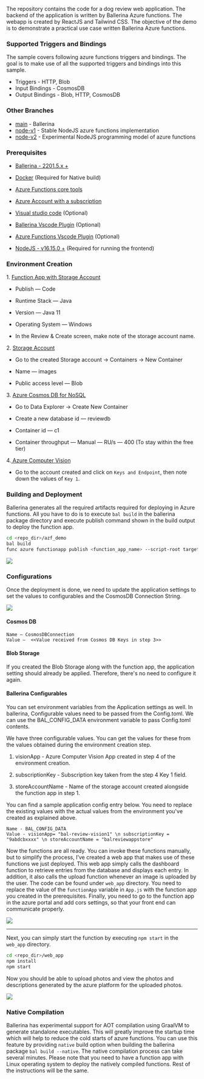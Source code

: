 The repository contains the code for a dog review web application. The backend of the application is written by Ballerina Azure functions. The webapp is created by ReactJS and Tailwind CSS. The objective of the demo is to demonstrate a practical use case written Ballerina Azure functions.

### Supported Triggers and Bindings

The sample covers following azure functions triggers and bindings. The goal is to make use of all the supported triggers and bindings into this sample.

- Triggers - HTTP, Blob
- Input Bindings - CosmosDB
- Output Bindings - Blob, HTTP, CosmosDB


### Other Branches
- [main](https://github.com/ballerina-guides/azure-functions-demo) - Ballerina
- [node-v1](https://github.com/ballerina-guides/azure-functions-demo/tree/node-v1) - Stable NodeJS azure functions implementation
- [node-v2](https://github.com/ballerina-guides/azure-functions-demo/tree/node-v2) - Experimental NodeJS programming model of azure functions

### Prerequisites

- [Ballerina - 2201.5.x +](https://ballerina.io/downloads/)

- [Docker](https://docs.docker.com/get-docker/) (Required for Native build)

- [Azure Functions core tools](https://learn.microsoft.com/en-us/azure/azure-functions/functions-run-local)

- [Azure Account with a subscription](https://portal.azure.com/#home)

- [Visual studio code](https://code.visualstudio.com/download) (Optional)

- [Ballerina Vscode Plugin](https://marketplace.visualstudio.com/items?itemName=WSO2.ballerina) (Optional)

- [Azure Functions Vscode Plugin](https://marketplace.visualstudio.com/items?itemName=ms-azuretools.vscode-azurefunctions) (Optional)

- [NodeJS - v16.15.0 +](https://nodejs.org/en/download/) (Required for running the frontend)


### Environment Creation

1\. [Function App with Storage Account](https://portal.azure.com/#create/Microsoft.FunctionApp)

- Publish — Code

- Runtime Stack — Java

- Version — Java 11

- Operating System — Windows

- In the Review & Create screen, make note of the storage account name.

2\. [Storage Account](https://portal.azure.com/#view/HubsExtension/BrowseResource/resourceType/Microsoft.Storage%2FStorageAccounts)

- Go to the created Storage account -\> Containers -\> New Container

- Name — images

- Public access level — Blob

3\. [Azure Cosmos DB for NoSQL](https://portal.azure.com/#create/Microsoft.DocumentDB)

- Go to Data Explorer -\> Create New Container

- Create a new database id — reviewdb

- Container id — c1

- Container throughput — Manual — RU/s — 400 (To stay within the free tier)

4\.[ Azure Computer Vision](https://portal.azure.com/#create/Microsoft.CognitiveServicesComputerVision)

- Go to the account created and click on `Keys and Endpoint`, then note down the values of `Key 1`.


### Building and Deployment

Ballerina generates all the required artifacts required for deploying in Azure functions. All you have to do is to execute `bal build` in the ballerina package directory and execute publish command shown in the build output to deploy the function app.

```bash
cd <repo_dir>/azf_demo
bal build
func azure functionapp publish <function_app_name> --script-root target/azure_functions
```

![](https://cdn-images-1.medium.com/max/800/1\*XYgB6PvdJW4VuE16mItY6A.png)

### Configurations
Once the deployment is done, we need to update the application settings to set the values to configurables and the CosmosDB Connection String.

![](https://cdn-images-1.medium.com/max/800/1\*L3ACGuToGjdTQoIingcaFA.gif)

#### Cosmos DB
```
Name — CosmosDBConnection
Value —  <<Value received from Cosmos DB Keys in step 3>>
```

#### Blob Storage
If you created the Blob Storage along with the function app, the application setting should already be applied. Therefore, there's no need to configure it again.

#### Ballerina Configurables
You can set environment variables from the Application settings as well. In ballerina, Configurable values need to be passed from the Config.toml. We can use the BAL_CONFIG_DATA environment variable to pass Config.toml contents.

We have three configurable values. You can get the values for these from the values obtained during the environment creation step.

1. visionApp - Azure Computer Vision App created in step 4 of the environment creation.

2. subscriptionKey - Subscription key taken from the step 4 Key 1 field.

3. storeAccountName - Name of the storage account created alongside the function app in step 1.

You can find a sample application config entry below. You need to replace the existing values with the actual values from the environment you've created as explained above.

```
Name - BAL_CONFIG_DATA
Value - visionApp= "bal-review-vision1" \n subscriptionKey = "9abdcbxxxx" \n storeAccountName = "balreviewappstore"
```

Now the functions are all ready. You can invoke these functions manually, but to simplify the process, I’ve created a web app that makes use of these functions we just deployed. This web app simply calls the dashboard function to retrieve entries from the database and displays each entry. In addition, it also calls the upload function whenever an image is uploaded by the user. The code can be found under `web_app` directory. You need to replace the value of the `functionApp` variable in `App.js` with the function app you created in the prerequisites. Finally, you need to go to the function app in the azure portal and add cors settings, so that your front end can communicate properly.

![](https://cdn-images-1.medium.com/max/800/1\*xjN-jLQFuwaCmKmbWS2EHw.png)

----------

Next, you can simply start the function by executing `npm start` in the `web_app` directory.

```bash
cd <repo_dir>/web_app
npm install
npm start
```

Now you should be able to upload photos and view the photos and descriptions generated by the azure platform for the uploaded photos.

![](https://cdn-images-1.medium.com/max/800/1\*c04CYathRZcWtLhmvmTAmg.png)


### Native Compilation
Ballerina has experimental support for AOT compilation using GraalVM to generate standalone executables. This will greatly improve the startup time which will help to reduce the cold starts of azure functions. You can use this feature by providing `native` build option when building the ballerina package `bal build --native`. The native compilation process can take several minutes. Please note that you need to have a function app with Linux operating system to deploy the natively compiled functions. Rest of the instructions will be the same.
